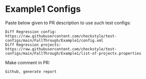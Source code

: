 # Example1 Configs
Paste below given to PR description to use such test configs:
```
Diff Regression config: https://raw.githubusercontent.com/checkstyle/test-configs/main/FallThrough/Example1/config.xml
Diff Regression projects: https://raw.githubusercontent.com/checkstyle/test-configs/main/FallThrough/Example1/list-of-projects.properties
```
Make comment in PR:
```
Github, generate report
```
